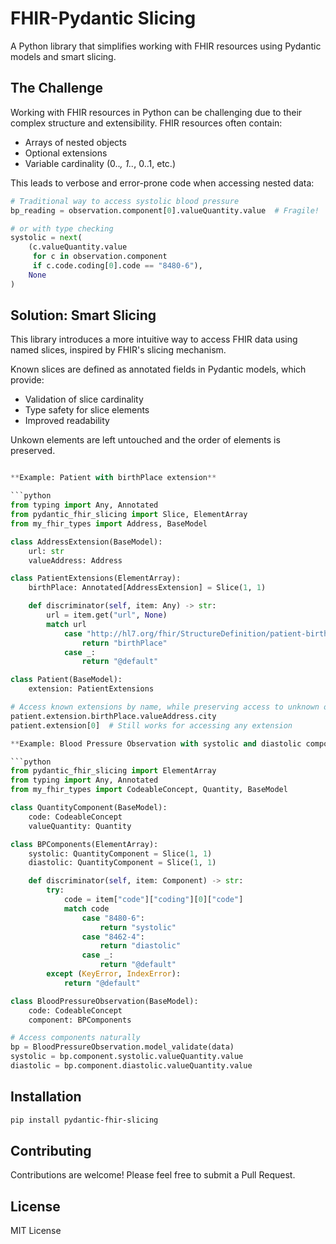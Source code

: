 # FHIR-Pydantic Slicing

A Python library that simplifies working with FHIR resources using Pydantic models and smart slicing.

## The Challenge

Working with FHIR resources in Python can be challenging due to their complex structure and extensibility. FHIR resources often contain:
- Arrays of nested objects
- Optional extensions
- Variable cardinality (0..*, 1..*, 0..1, etc.)

This leads to verbose and error-prone code when accessing nested data:

```python
# Traditional way to access systolic blood pressure
bp_reading = observation.component[0].valueQuantity.value  # Fragile!

# or with type checking
systolic = next(
    (c.valueQuantity.value
     for c in observation.component
     if c.code.coding[0].code == "8480-6"),
    None
)
```

## Solution: Smart Slicing

This library introduces a more intuitive way to access FHIR data using named slices, inspired by FHIR's slicing mechanism.

Known slices are defined as annotated fields in Pydantic models, which provide:
- Validation of slice cardinality
- Type safety for slice elements
- Improved readability

Unkown elements are left untouched and the order of elements is preserved.

```python

**Example: Patient with birthPlace extension**

```python
from typing import Any, Annotated
from pydantic_fhir_slicing import Slice, ElementArray
from my_fhir_types import Address, BaseModel

class AddressExtension(BaseModel):
    url: str
    valueAddress: Address

class PatientExtensions(ElementArray):
    birthPlace: Annotated[AddressExtension] = Slice(1, 1)

    def discriminator(self, item: Any) -> str:
        url = item.get("url", None)
        match url
            case "http://hl7.org/fhir/StructureDefinition/patient-birthPlace":
                return "birthPlace"
            case _:
                return "@default"

class Patient(BaseModel):
    extension: PatientExtensions

# Access known extensions by name, while preserving access to unknown ones
patient.extension.birthPlace.valueAddress.city
patient.extension[0]  # Still works for accessing any extension

**Example: Blood Pressure Observation with systolic and diastolic components**

```python
from pydantic_fhir_slicing import ElementArray
from typing import Any, Annotated
from my_fhir_types import CodeableConcept, Quantity, BaseModel

class QuantityComponent(BaseModel):
    code: CodeableConcept
    valueQuantity: Quantity

class BPComponents(ElementArray):
    systolic: QuantityComponent = Slice(1, 1)
    diastolic: QuantityComponent = Slice(1, 1)

    def discriminator(self, item: Component) -> str:
        try:
            code = item["code"]["coding"][0]["code"]
            match code
                case "8480-6":
                    return "systolic"
                case "8462-4":
                    return "diastolic"
                case _:
                    return "@default"
        except (KeyError, IndexError):
            return "@default"

class BloodPressureObservation(BaseModel):
    code: CodeableConcept
    component: BPComponents

# Access components naturally
bp = BloodPressureObservation.model_validate(data)
systolic = bp.component.systolic.valueQuantity.value
diastolic = bp.component.diastolic.valueQuantity.value

```

## Installation

```bash
pip install pydantic-fhir-slicing
```

## Contributing

Contributions are welcome! Please feel free to submit a Pull Request.

## License

MIT License
